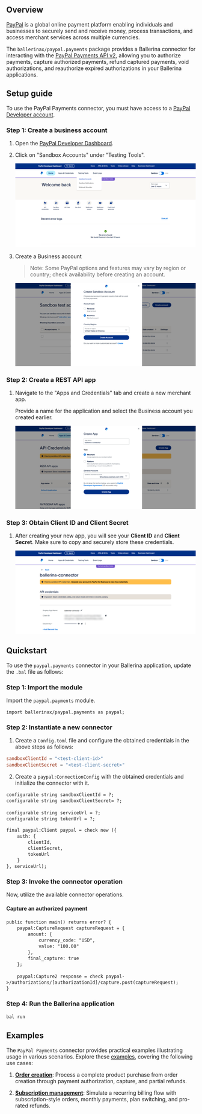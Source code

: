## Overview

[PayPal](https://www.paypal.com/) is a global online payment platform enabling individuals and businesses to securely send and receive money, process transactions, and access merchant services across multiple currencies.

The `ballerinax/paypal.payments` package provides a Ballerina connector for interacting with the [PayPal Payments API v2](https://developer.paypal.com/docs/api/payments/v2/), allowing you to authorize payments, capture authorized payments, refund captured payments, void authorizations, and reauthorize expired authorizations in your Ballerina applications.

## Setup guide

To use the PayPal Payments connector, you must have access to a [PayPal Developer account](https://developer.paypal.com/).

### Step 1: Create a business account

1. Open the [PayPal Developer Dashboard](https://developer.paypal.com/dashboard).

2. Click on "Sandbox Accounts" under "Testing Tools".

   ![Sandbox accounts](https://raw.githubusercontent.com/ballerina-platform/module-ballerinax-paypal.payments/main/docs/setup/resources/sandbox-accounts.png)

3. Create a Business account

   > Note: Some PayPal options and features may vary by region or country; check availability before creating an account.

   ![Create business account](https://raw.githubusercontent.com/ballerina-platform/module-ballerinax-paypal.payments/main/docs/setup/resources/create-account.png)

### Step 2: Create a REST API app

1. Navigate to the "Apps and Credentials" tab and create a new merchant app.

   Provide a name for the application and select the Business account you created earlier.

   ![Create app](https://raw.githubusercontent.com/ballerina-platform/module-ballerinax-paypal.payments/main/docs/setup/resources/create-app.png)

### Step 3: Obtain Client ID and Client Secret

1. After creating your new app, you will see your **Client ID** and **Client Secret**. Make sure to copy and securely store these credentials.

   ![Credentials](https://raw.githubusercontent.com/ballerina-platform/module-ballerinax-paypal.payments/main/docs/setup/resources/get-credentials.png)

## Quickstart

To use the `paypal.payments` connector in your Ballerina application, update the `.bal` file as follows:

### Step 1: Import the module

Import the `paypal.payments` module.

```ballerina
import ballerinax/paypal.payments as paypal;
```

### Step 2: Instantiate a new connector

1. Create a `Config.toml` file and configure the obtained credentials in the above steps as follows:

```toml
sandboxClientId = "<test-client-id>"
sandboxClientSecret = "<test-client-secret>"

```

2. Create a `paypal:ConnectionConfig` with the obtained credentials and initialize the connector with it.

```ballerina
configurable string sandboxClientId = ?;
configurable string sandboxClientSecret= ?;

configurable string serviceUrl = ?;
configurable string tokenUrl = ?;
```

```ballerina
final paypal:Client paypal = check new ({
    auth: {
        clientId,
        clientSecret,
        tokenUrl
    }
}, serviceUrl);
```

### Step 3: Invoke the connector operation

Now, utilize the available connector operations.

#### Capture an authorized payment

```ballerina
public function main() returns error? {
    paypal:CaptureRequest captureRequest = {
        amount: {
            currency_code: "USD",
            value: "100.00"
        },
        final_capture: true
    };
    
    paypal:Capture2 response = check paypal->/authorizations/[authorizationId]/capture.post(captureRequest);
}
```

### Step 4: Run the Ballerina application

```bash
bal run
```

## Examples

The `PayPal Payments` connector provides practical examples illustrating usage in various scenarios. Explore these [examples](https://github.com/ballerina-platform/module-ballerinax-paypal.payments/tree/main/examples/), covering the following use cases:

1. [**Order creation**](https://github.com/ballerina-platform/module-ballerinax-paypal.payments/tree/main/examples/order-creation): Process a complete product purchase from order creation through payment authorization, capture, and partial refunds.

2. [**Subscription management**](https://github.com/ballerina-platform/module-ballerinax-paypal.payments/tree/main/examples/subscription-management): Simulate a recurring billing flow with subscription-style orders, monthly payments, plan switching, and pro-rated refunds.
